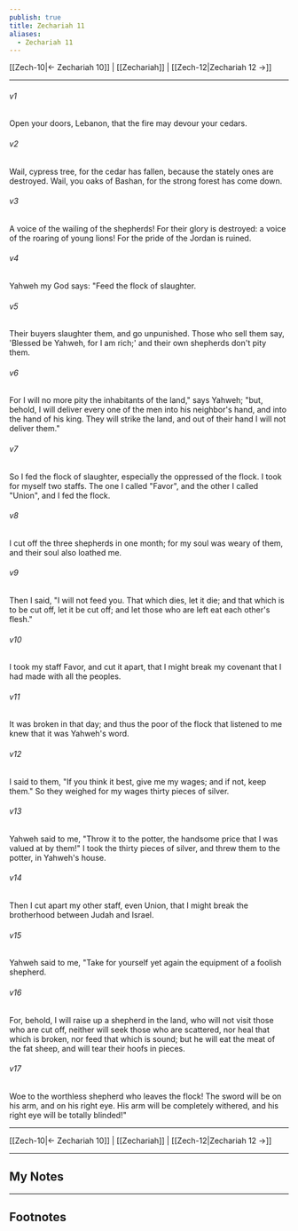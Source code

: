 ```yaml
---
publish: true
title: Zechariah 11
aliases:
  - Zechariah 11
---
```


[[Zech-10|← Zechariah 10]] | [[Zechariah]] | [[Zech-12|Zechariah 12 →]]
***



###### v1 
Open your doors, Lebanon, that the fire may devour your cedars. 

###### v2 
Wail, cypress tree, for the cedar has fallen, because the stately ones are destroyed. Wail, you oaks of Bashan, for the strong forest has come down. 

###### v3 
A voice of the wailing of the shepherds! For their glory is destroyed: a voice of the roaring of young lions! For the pride of the Jordan is ruined. 

###### v4 
Yahweh my God says: "Feed the flock of slaughter. 

###### v5 
Their buyers slaughter them, and go unpunished. Those who sell them say, 'Blessed be Yahweh, for I am rich;' and their own shepherds don't pity them. 

###### v6 
For I will no more pity the inhabitants of the land," says Yahweh; "but, behold, I will deliver every one of the men into his neighbor's hand, and into the hand of his king. They will strike the land, and out of their hand I will not deliver them." 

###### v7 
So I fed the flock of slaughter, especially the oppressed of the flock. I took for myself two staffs. The one I called "Favor", and the other I called "Union", and I fed the flock. 

###### v8 
I cut off the three shepherds in one month; for my soul was weary of them, and their soul also loathed me. 

###### v9 
Then I said, "I will not feed you. That which dies, let it die; and that which is to be cut off, let it be cut off; and let those who are left eat each other's flesh." 

###### v10 
I took my staff Favor, and cut it apart, that I might break my covenant that I had made with all the peoples. 

###### v11 
It was broken in that day; and thus the poor of the flock that listened to me knew that it was Yahweh's word. 

###### v12 
I said to them, "If you think it best, give me my wages; and if not, keep them." So they weighed for my wages thirty pieces of silver. 

###### v13 
Yahweh said to me, "Throw it to the potter, the handsome price that I was valued at by them!" I took the thirty pieces of silver, and threw them to the potter, in Yahweh's house. 

###### v14 
Then I cut apart my other staff, even Union, that I might break the brotherhood between Judah and Israel. 

###### v15 
Yahweh said to me, "Take for yourself yet again the equipment of a foolish shepherd. 

###### v16 
For, behold, I will raise up a shepherd in the land, who will not visit those who are cut off, neither will seek those who are scattered, nor heal that which is broken, nor feed that which is sound; but he will eat the meat of the fat sheep, and will tear their hoofs in pieces. 

###### v17 
Woe to the worthless shepherd who leaves the flock! The sword will be on his arm, and on his right eye. His arm will be completely withered, and his right eye will be totally blinded!"

***
[[Zech-10|← Zechariah 10]] | [[Zechariah]] | [[Zech-12|Zechariah 12 →]]

---
## My Notes

---
## Footnotes